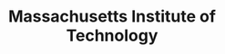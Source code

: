 ---
layout: repo
title: "Massachusetts Institute of Technology"
id: 17712
permalink: repos/17712/
---